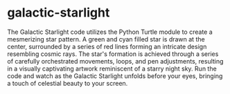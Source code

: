# galactic-starlight
The Galactic Starlight code utilizes the Python Turtle module to create a mesmerizing star pattern. A green and cyan filled star is drawn at the center, surrounded by a series of red lines forming an intricate design resembling cosmic rays. The star's formation is achieved through a series of carefully orchestrated movements, loops, and pen adjustments, resulting in a visually captivating artwork reminiscent of a starry night sky. Run the code and watch as the Galactic Starlight unfolds before your eyes, bringing a touch of celestial beauty to your screen.
